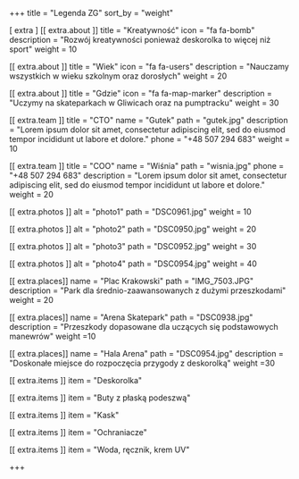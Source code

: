 +++
title = "Legenda ZG"
sort_by = "weight"

[ extra ]
[[ extra.about ]]
title = "Kreatywność"
icon = "fa fa-bomb"
description = "Rozwój kreatywności ponieważ deskorolka to więcej niż sport"
weight = 10

[[ extra.about ]]
title = "Wiek"
icon = "fa fa-users"
description = "Nauczamy wszystkich w wieku szkolnym oraz dorosłych"
weight = 20

[[ extra.about ]]
title = "Gdzie"
icon = "fa fa-map-marker"
description = "Uczymy na skateparkach w Gliwicach oraz na pumptracku"
weight = 30

[[ extra.team ]]
title = "CTO"
name = "Gutek"
path = "gutek.jpg"
description = "Lorem ipsum dolor sit amet, consectetur adipiscing elit, sed do eiusmod tempor incididunt ut labore et dolore."
phone = "+48 507 294 683"
weight = 10

[[ extra.team ]]
title = "COO"
name = "Wiśnia"
path = "wisnia.jpg"
phone = "+48 507 294 683"
description = "Lorem ipsum dolor sit amet, consectetur adipiscing elit, sed do eiusmod tempor incididunt ut labore et dolore."
weight = 20

[[ extra.photos ]]
alt = "photo1"
path = "DSC0961.jpg"
weight = 10

[[ extra.photos ]]
alt = "photo2"
path = "DSC0950.jpg"
weight = 20

[[ extra.photos ]]
alt = "photo3"
path = "DSC0952.jpg"
weight = 30

[[ extra.photos ]]
alt = "photo4"
path = "DSC0954.jpg"
weight = 40

[[ extra.places]]
name = "Plac Krakowski"
path = "IMG_7503.JPG"
description = "Park dla średnio-zaawansowanych z dużymi przeszkodami"
weight = 20

[[ extra.places]]
name = "Arena Skatepark"
path = "DSC0938.jpg"
description = "Przeszkody dopasowane dla uczących się podstawowych manewrów"
weight =10

[[ extra.places]]
name = "Hala Arena"
path = "DSC0954.jpg"
description = "Doskonałe miejsce do rozpoczęcia przygody z deskorolką"
weight =30

[[ extra.items ]]
item = "Deskorolka"

[[ extra.items ]]
item = "Buty z płaską podeszwą"

[[ extra.items ]]
item = "Kask"

[[ extra.items ]]
item = "Ochraniacze"

[[ extra.items ]]
item = "Woda, ręcznik, krem UV"

+++
